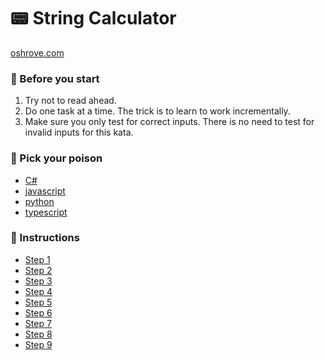 #  📟 String Calculator
[oshrove.com](https://osherove.com/tdd-kata-1)
  
### :rotating_light: Before you start
1. Try not to read ahead.
1. Do one task at a time. The trick is to learn to work incrementally.
1. Make sure you only test for correct inputs. There is no need to test for invalid inputs for this kata.
  
### :test_tube: Pick your poison
- [C#](https://github.com/uplift-delivery/katas/tree/main/string-calculator/c-sharp)  
- [javascript](https://github.com/uplift-delivery/katas/tree/main/string-calculator/js)  
- [python](https://github.com/uplift-delivery/katas/tree/main/string-calculator/python)  
- [typescript](https://github.com/uplift-delivery/katas/tree/main/string-calculator/ts)  
   
  
### :scroll: Instructions
- [Step 1](https://raw.githubusercontent.com/uplift-delivery/katas/main/string-calculator/string-kata-1.txt)  
- [Step 2](https://raw.githubusercontent.com/uplift-delivery/katas/main/string-calculator/string-kata-2.txt)  
- [Step 3](https://raw.githubusercontent.com/uplift-delivery/katas/main/string-calculator/string-kata-3.txt)  
- [Step 4](https://raw.githubusercontent.com/uplift-delivery/katas/main/string-calculator/string-kata-4.txt)  
- [Step 5](https://raw.githubusercontent.com/uplift-delivery/katas/main/string-calculator/string-kata-5.txt)  
- [Step 6](https://raw.githubusercontent.com/uplift-delivery/katas/main/string-calculator/string-kata-6.txt)  
- [Step 7](https://raw.githubusercontent.com/uplift-delivery/katas/main/string-calculator/string-kata-7.txt)  
- [Step 8](https://raw.githubusercontent.com/uplift-delivery/katas/main/string-calculator/string-kata-8.txt)  
- [Step 9](https://raw.githubusercontent.com/uplift-delivery/katas/main/string-calculator/string-kata-9.txt)  
